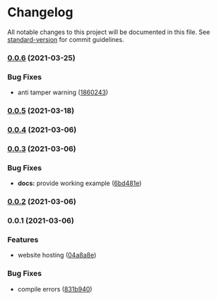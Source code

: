 # Changelog

All notable changes to this project will be documented in this file. See [standard-version](https://github.com/conventional-changelog/standard-version) for commit guidelines.

### [0.0.6](https://github.com/hollanddd/cdk-construct-website/compare/v0.0.5...v0.0.6) (2021-03-25)


### Bug Fixes

* anti tamper warning ([1860243](https://github.com/hollanddd/cdk-construct-website/commit/186024335db2fe1d8bf5cfe7c9b0a74cafb1494b))

### [0.0.5](https://github.com/hollanddd/cdk-construct-website/compare/v0.0.4...v0.0.5) (2021-03-18)

### [0.0.4](https://github.com/hollanddd/cdk-construct-website/compare/v0.0.3...v0.0.4) (2021-03-06)

### [0.0.3](https://github.com/hollanddd/cdk-construct-website/compare/v0.0.2...v0.0.3) (2021-03-06)


### Bug Fixes

* **docs:** provide working example ([6bd481e](https://github.com/hollanddd/cdk-construct-website/commit/6bd481eb5bbf07e95896b43d6d81a53cdaadfc90))

### [0.0.2](https://github.com/hollanddd/cdk-construct-website/compare/v0.0.1...v0.0.2) (2021-03-06)

### 0.0.1 (2021-03-06)


### Features

* website hosting ([04a8a8e](https://github.com/hollanddd/cdk-construct-website/commit/04a8a8e29a1a190466ec1157a6b6e8c703cf08f7))


### Bug Fixes

* compile errors ([831b940](https://github.com/hollanddd/cdk-construct-website/commit/831b94005bfa2f6d0bdb8bd6ae09b2606723c437))
